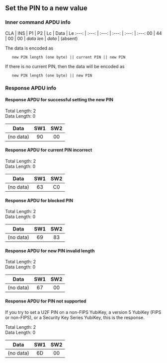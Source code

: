 <!-- Copyright 2021 Yubico AB

Licensed under the Apache License, Version 2.0 (the "License");
you may not use this file except in compliance with the License.
You may obtain a copy of the License at

    http://www.apache.org/licenses/LICENSE-2.0

Unless required by applicable law or agreed to in writing, software
distributed under the License is distributed on an "AS IS" BASIS,
WITHOUT WARRANTIES OR CONDITIONS OF ANY KIND, either express or implied.
See the License for the specific language governing permissions and
limitations under the License. -->

## Set the PIN to a new value

### Inner command APDU info

CLA | INS | P1 | P2 | Lc | Data | Le
:---: | :---: | :---: | :---: | :---: | :---:
00 | 44 | 00 | 00 | *data len* | *data* | (absent)

The data is encoded as

```text
   new PIN length (one byte) || current PIN || new PIN
```

If there is no current PIN, then the data will be encoded as

```text
   new PIN length (one byte) || new PIN
```

### Response APDU info

#### Response APDU for successful setting the new PIN

Total Length: 2\
Data Length: 0

Data | SW1 | SW2
:---: | :---: | :---:
(no data) | 90 | 00

#### Response APDU for current PIN incorrect

Total Length: 2\
Data Length: 0

Data | SW1 | SW2
:---: | :---: | :---:
(no data) | 63 | C0

#### Response APDU for blocked PIN

Total Length: 2\
Data Length: 0

Data | SW1 | SW2
:---: | :---: | :---:
(no data) | 69 | 83

#### Response APDU for new PIN invalid length

Total Length: 2\
Data Length: 0

Data | SW1 | SW2
:---: | :---: | :---:
(no data) | 67 | 00

#### Response APDU for PIN not supported

If you try to set a U2F PIN on a non-FIPS YubiKey, a version 5 YubiKey
(FIPS or non-FIPS), or a Security Key Series YubiKey, this is the
response.

Total Length: 2\
Data Length: 0

Data | SW1 | SW2
:---: | :---: | :---:
(no data) | 6D | 00

